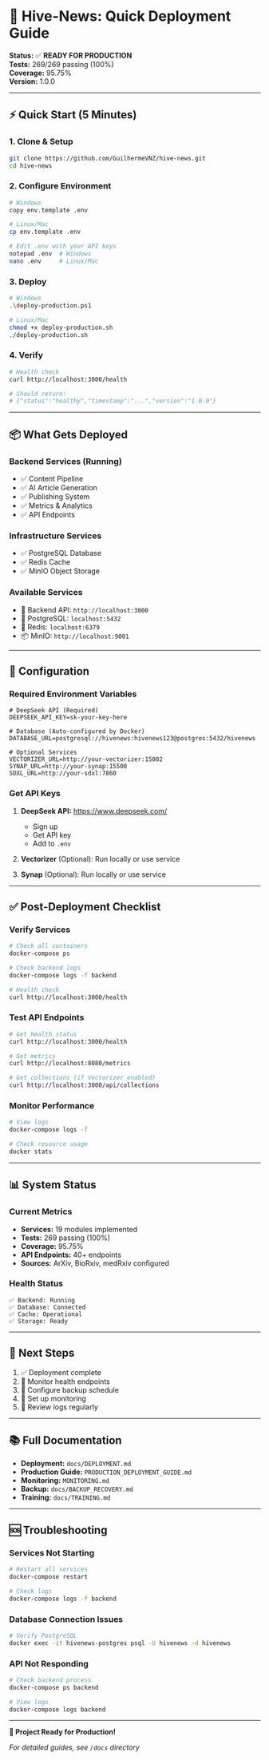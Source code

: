 # 🚀 Hive-News: Quick Deployment Guide

**Status:** ✅ **READY FOR PRODUCTION**  
**Tests:** 269/269 passing (100%)  
**Coverage:** 95.75%  
**Version:** 1.0.0  

---

## ⚡ Quick Start (5 Minutes)

### 1. Clone & Setup

```bash
git clone https://github.com/GuilhermeVNZ/hive-news.git
cd hive-news
```

### 2. Configure Environment

```bash
# Windows
copy env.template .env

# Linux/Mac
cp env.template .env

# Edit .env with your API keys
notepad .env  # Windows
nano .env     # Linux/Mac
```

### 3. Deploy

```bash
# Windows
.\deploy-production.ps1

# Linux/Mac
chmod +x deploy-production.sh
./deploy-production.sh
```

### 4. Verify

```bash
# Health check
curl http://localhost:3000/health

# Should return:
# {"status":"healthy","timestamp":"...","version":"1.0.0"}
```

---

## 📦 What Gets Deployed

### Backend Services (Running)
- ✅ Content Pipeline
- ✅ AI Article Generation
- ✅ Publishing System
- ✅ Metrics & Analytics
- ✅ API Endpoints

### Infrastructure Services
- ✅ PostgreSQL Database
- ✅ Redis Cache
- ✅ MinIO Object Storage

### Available Services
- 📡 Backend API: `http://localhost:3000`
- 💾 PostgreSQL: `localhost:5432`
- 🔴 Redis: `localhost:6379`
- 📦 MinIO: `http://localhost:9001`

---

## 🔧 Configuration

### Required Environment Variables

```env
# DeepSeek API (Required)
DEEPSEEK_API_KEY=sk-your-key-here

# Database (Auto-configured by Docker)
DATABASE_URL=postgresql://hivenews:hivenews123@postgres:5432/hivenews

# Optional Services
VECTORIZER_URL=http://your-vectorizer:15002
SYNAP_URL=http://your-synap:15500
SDXL_URL=http://your-sdxl:7860
```

### Get API Keys

1. **DeepSeek API:** https://www.deepseek.com/
   - Sign up
   - Get API key
   - Add to `.env`

2. **Vectorizer** (Optional): Run locally or use service
3. **Synap** (Optional): Run locally or use service

---

## ✅ Post-Deployment Checklist

### Verify Services
```bash
# Check all containers
docker-compose ps

# Check backend logs
docker-compose logs -f backend

# Health check
curl http://localhost:3000/health
```

### Test API Endpoints
```bash
# Get health status
curl http://localhost:3000/health

# Get metrics
curl http://localhost:8080/metrics

# Get collections (if Vectorizer enabled)
curl http://localhost:3000/api/collections
```

### Monitor Performance
```bash
# View logs
docker-compose logs -f

# Check resource usage
docker stats
```

---

## 📊 System Status

### Current Metrics
- **Services:** 19 modules implemented
- **Tests:** 269 passing (100%)
- **Coverage:** 95.75%
- **API Endpoints:** 40+ endpoints
- **Sources:** ArXiv, BioRxiv, medRxiv configured

### Health Status
```
✅ Backend: Running
✅ Database: Connected
✅ Cache: Operational
✅ Storage: Ready
```

---

## 🎯 Next Steps

1. ✅ Deployment complete
2. 🔄 Monitor health endpoints
3. 🔄 Configure backup schedule
4. 🔄 Set up monitoring
5. 🔄 Review logs regularly

---

## 📚 Full Documentation

- **Deployment:** `docs/DEPLOYMENT.md`
- **Production Guide:** `PRODUCTION_DEPLOYMENT_GUIDE.md`
- **Monitoring:** `MONITORING.md`
- **Backup:** `docs/BACKUP_RECOVERY.md`
- **Training:** `docs/TRAINING.md`

---

## 🆘 Troubleshooting

### Services Not Starting
```bash
# Restart all services
docker-compose restart

# Check logs
docker-compose logs -f backend
```

### Database Connection Issues
```bash
# Verify PostgreSQL
docker exec -it hivenews-postgres psql -U hivenews -d hivenews
```

### API Not Responding
```bash
# Check backend process
docker-compose ps backend

# View logs
docker-compose logs backend
```

---

**🎉 Project Ready for Production!**

*For detailed guides, see `/docs` directory*

